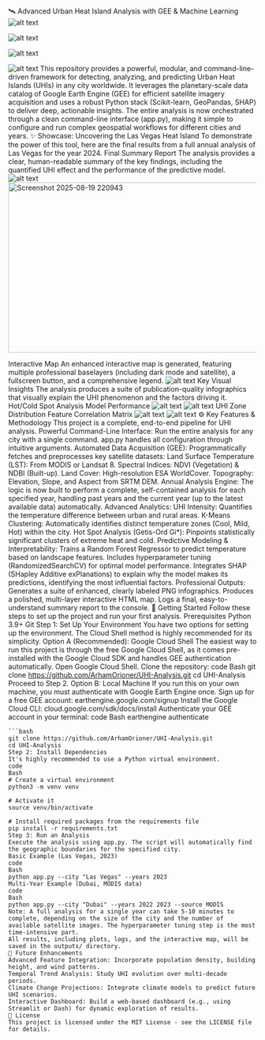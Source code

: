 🛰️ Advanced Urban Heat Island Analysis with GEE & Machine Learning
![alt text](https://img.shields.io/badge/Python-3.9%2B-blue.svg)

![alt text](https://img.shields.io/badge/License-MIT-yellow.svg)

![alt text](https://img.shields.io/github/stars/ArhamOrioner/UHI-Analysis?style=social)

![alt text](https://img.shields.io/github/issues/ArhamOrioner/UHI-Analysis)
This repository provides a powerful, modular, and command-line-driven framework for detecting, analyzing, and predicting Urban Heat Islands (UHIs) in any city worldwide. It leverages the planetary-scale data catalog of Google Earth Engine (GEE) for efficient satellite imagery acquisition and uses a robust Python stack (Scikit-learn, GeoPandas, SHAP) to deliver deep, actionable insights.
The entire analysis is now orchestrated through a clean command-line interface (app.py), making it simple to configure and run complex geospatial workflows for different cities and years.
✨ Showcase: Uncovering the Las Vegas Heat Island
To demonstrate the power of this tool, here are the final results from a full annual analysis of Las Vegas for the year 2024.
Final Summary Report
The analysis provides a clear, human-readable summary of the key findings, including the quantified UHI effect and the performance of the predictive model.
![alt text](https://github.com/user-attachments/assets/c9049e7b-c323-45a4-9e79-880486c06a38)<img width="1234" height="344" alt="Screenshot 2025-08-19 220943" src="https://github.com/user-attachments/assets/d828b1ed-a5b5-43b7-85d3-dfc307c22837" />

Interactive Map
An enhanced interactive map is generated, featuring multiple professional baselayers (including dark mode and satellite), a fullscreen button, and a comprehensive legend.
![alt text](https://github.com/user-attachments/assets/baf294b7-9d70-4578-85eb-b63b78c6758f)
Key Visual Insights
The analysis produces a suite of publication-quality infographics that visually explain the UHI phenomenon and the factors driving it.
Hot/Cold Spot Analysis	Model Performance
![alt text](https://github.com/user-attachments/assets/b839b23b-0143-424a-9e12-3b8543788220)
![alt text](https://github.com/user-attachments/assets/b0a9fc6c-54a7-47b7-951c-81347895e005)
UHI Zone Distribution	Feature Correlation Matrix
![alt text](https://github.com/user-attachments/assets/65e9057b-77f4-4da9-b472-35cd294a2b9d)
![alt text](https://github.com/user-attachments/assets/6eb014fa-f9be-48e0-a92c-e35f60638706)
⚙️ Key Features & Methodology
This project is a complete, end-to-end pipeline for UHI analysis.
Powerful Command-Line Interface: Run the entire analysis for any city with a single command. app.py handles all configuration through intuitive arguments.
Automated Data Acquisition (GEE): Programmatically fetches and preprocesses key satellite datasets:
Land Surface Temperature (LST): From MODIS or Landsat 8.
Spectral Indices: NDVI (Vegetation) & NDBI (Built-up).
Land Cover: High-resolution ESA WorldCover.
Topography: Elevation, Slope, and Aspect from SRTM DEM.
Annual Analysis Engine: The logic is now built to perform a complete, self-contained analysis for each specified year, handling past years and the current year (up to the latest available data) automatically.
Advanced Analytics:
UHI Intensity: Quantifies the temperature difference between urban and rural areas.
K-Means Clustering: Automatically identifies distinct temperature zones (Cool, Mild, Hot) within the city.
Hot Spot Analysis (Getis-Ord Gi*): Pinpoints statistically significant clusters of extreme heat and cold.
Predictive Modeling & Interpretability:
Trains a Random Forest Regressor to predict temperature based on landscape features.
Includes hyperparameter tuning (RandomizedSearchCV) for optimal model performance.
Integrates SHAP (SHapley Additive exPlanations) to explain why the model makes its predictions, identifying the most influential factors.
Professional Outputs:
Generates a suite of enhanced, clearly labeled PNG infographics.
Produces a polished, multi-layer interactive HTML map.
Logs a final, easy-to-understand summary report to the console.
🚀 Getting Started
Follow these steps to set up the project and run your first analysis.
Prerequisites
Python 3.9+
Git
Step 1: Set Up Your Environment
You have two options for setting up the environment. The Cloud Shell method is highly recommended for its simplicity.
Option A (Recommended): Google Cloud Shell
The easiest way to run this project is through the free Google Cloud Shell, as it comes pre-installed with the Google Cloud SDK and handles GEE authentication automatically.
Open Google Cloud Shell.
Clone the repository:
code
Bash
git clone https://github.com/ArhamOrioner/UHI-Analysis.git
cd UHI-Analysis
Proceed to Step 2.
Option B: Local Machine
If you run this on your own machine, you must authenticate with Google Earth Engine once.
Sign up for a free GEE account: earthengine.google.com/signup
Install the Google Cloud CLI: cloud.google.com/sdk/docs/install
Authenticate your GEE account in your terminal:
code
Bash
earthengine authenticate
```4.  Clone the repository:
```bash
git clone https://github.com/ArhamOrioner/UHI-Analysis.git
cd UHI-Analysis
Step 2: Install Dependencies
It's highly recommended to use a Python virtual environment.
code
Bash
# Create a virtual environment
python3 -m venv venv

# Activate it
source venv/bin/activate

# Install required packages from the requirements file
pip install -r requirements.txt
Step 3: Run an Analysis
Execute the analysis using app.py. The script will automatically find the geographic boundaries for the specified city.
Basic Example (Las Vegas, 2023)
code
Bash
python app.py --city "Las Vegas" --years 2023
Multi-Year Example (Dubai, MODIS data)
code
Bash
python app.py --city "Dubai" --years 2022 2023 --source MODIS
Note: A full analysis for a single year can take 5-10 minutes to complete, depending on the size of the city and the number of available satellite images. The hyperparameter tuning step is the most time-intensive part.
All results, including plots, logs, and the interactive map, will be saved in the outputs/ directory.
🔮 Future Enhancements
Advanced Feature Integration: Incorporate population density, building height, and wind patterns.
Temporal Trend Analysis: Study UHI evolution over multi-decade periods.
Climate Change Projections: Integrate climate models to predict future UHI scenarios.
Interactive Dashboard: Build a web-based dashboard (e.g., using Streamlit or Dash) for dynamic exploration of results.
📄 License
This project is licensed under the MIT License - see the LICENSE file for details.
